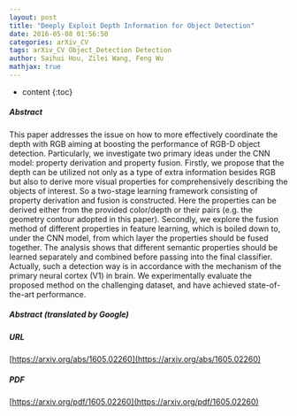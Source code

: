 ```yaml
---
layout: post
title: "Deeply Exploit Depth Information for Object Detection"
date: 2016-05-08 01:56:50
categories: arXiv_CV
tags: arXiv_CV Object_Detection Detection
author: Saihui Hou, Zilei Wang, Feng Wu
mathjax: true
---
```


* content
{:toc}

##### Abstract
This paper addresses the issue on how to more effectively coordinate the depth with RGB aiming at boosting the performance of RGB-D object detection. Particularly, we investigate two primary ideas under the CNN model: property derivation and property fusion. Firstly, we propose that the depth can be utilized not only as a type of extra information besides RGB but also to derive more visual properties for comprehensively describing the objects of interest. So a two-stage learning framework consisting of property derivation and fusion is constructed. Here the properties can be derived either from the provided color/depth or their pairs (e.g. the geometry contour adopted in this paper). Secondly, we explore the fusion method of different properties in feature learning, which is boiled down to, under the CNN model, from which layer the properties should be fused together. The analysis shows that different semantic properties should be learned separately and combined before passing into the final classifier. Actually, such a detection way is in accordance with the mechanism of the primary neural cortex (V1) in brain. We experimentally evaluate the proposed method on the challenging dataset, and have achieved state-of-the-art performance.

##### Abstract (translated by Google)


##### URL
[https://arxiv.org/abs/1605.02260](https://arxiv.org/abs/1605.02260)

##### PDF
[https://arxiv.org/pdf/1605.02260](https://arxiv.org/pdf/1605.02260)

